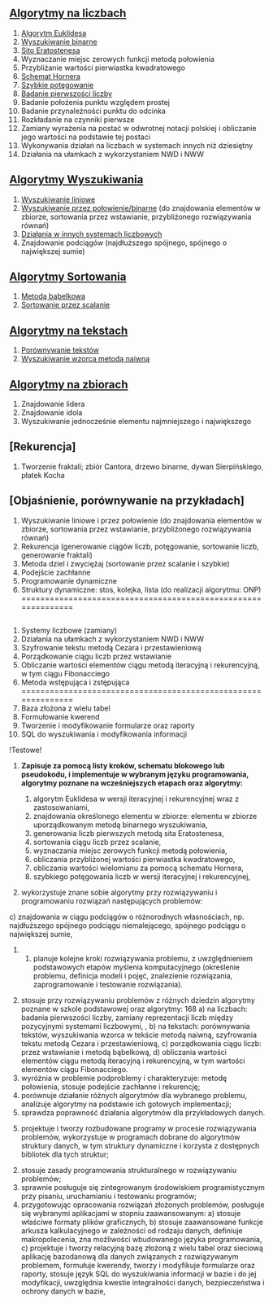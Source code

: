 ## [**Algorytmy na liczbach**](/Liczbowe)
1. [Algorytm Euklidesa](Liczbowe/euklides.py)
2. [Wyszukiwanie binarne](Wyszukiwanie/binarne.py)
3. [Sito Eratostenesa](Liczbowe/sito_eratostenesa.py)
4. Wyznaczanie miejsc zerowych funkcji metodą połowienia
5. Przybliżanie wartości pierwiastka kwadratowego
6. [Schemat Hornera](Liczbowe/horner.py)
7. [Szybkie potęgowanie](Liczbowe/szybkie_potegowanie.py)
8. [Badanie pierwszości liczby](Liczbowe/czy_pierwsza.py)
9. Badanie położenia punktu względem prostej
10. Badanie przynależności punktu do odcinka
11. Rozkładanie na czynniki pierwsze
12. Zamiany wyrażenia na postać w odwrotnej notacji polskiej i obliczanie jego
wartości na podstawie tej postaci
13. Wykonywania działań na liczbach w systemach innych niż dziesiętny
14. Działania na ułamkach z wykorzystaniem NWD i NWW
## [**Algorytmy Wyszukiwania**](/Wyszukiwanie)
1. [Wyszukiwanie liniowe](/Wyszukiwanie/liniowe.py) 
2. [Wyszukiwanie przez połowienie/binarne](Wyszukiwanie/binarne.py) 
(do znajdowania elementów w zbiorze, sortowania przez wstawianie, przybliżonego rozwiązywania równań)
4. [Działania w innych systemach liczbowych](Liczbowe/systemy_liczbowe.py)
5. Znajdowanie podciągów (najdłuższego spójnego, spójnego o największej sumie)
## [Algorytmy Sortowania](/Sortowanie/)
1. [Metodą bąbelkową](Sortowanie/babelkowe.py)
2. [Sortowanie przez scalanie](Sortowanie/przez_scalanie.py)
## [Algorytmy na tekstach](/Na_tekstach/)
1. [Porównywanie tekstów](Na_tekstach/porownanie_tekstow.py)
2. [Wyszukiwanie wzorca metodą naiwną](Na_tekstach/wzorzec_metoda_naiwna.py)
## [Algorytmy na zbiorach](/Zbiory/)
1. Znajdowanie lidera
2. Znajdowanie idola
3. Wyszukiwanie jednocześnie elementu najmniejszego i największego
## [Rekurencja]
1. Tworzenie fraktali; zbiór Cantora, drzewo binarne, dywan Sierpińskiego, płatek Kocha

## [Objaśnienie, porównywanie na przykładach]
1. Wyszukiwanie liniowe i przez połowienie (do znajdowania
elementów w zbiorze, sortowania przez wstawianie, przybliżonego
rozwiązywania równań)
2. Rekurencja (generowanie ciągów liczb, potęgowanie, sortowanie liczb,
generowanie fraktali)
3. Metoda dziel i zwyciężaj (sortowanie przez scalanie i szybkie)
4. Podejście zachłanne
5. Programowanie dynamiczne
6. Struktury dynamiczne: stos, kolejka, lista (do realizacji algorytmu: ONP)
==============================================================
## 
1. Systemy liczbowe (zamiany)
2. Działania na ułamkach z wykorzystaniem NWD i NWW
3. Szyfrowanie tekstu metodą Cezara i przestawieniową
4. Porządkowanie ciągu liczb przez wstawianie 
5. Obliczanie wartości elementów ciągu metodą iteracyjną i rekurencyjną, w tym ciągu Fibonacciego
6. Metoda wstępująca i zstępująca
==============================================================
1. Baza złożona z wielu tabel
2. Formułowanie kwerend
3. Tworzenie i modyfikowanie formularze oraz raporty
4. SQL do wyszukiwania i modyfikowania informacji

!Testowe!
1. **Zapisuje za pomocą listy kroków, schematu blokowego lub pseudokodu,
i implementuje w wybranym języku programowania, algorytmy poznane na
wcześniejszych etapach oraz algorytmy:** 
   1.  algorytm Euklidesa w wersji iteracyjnej i rekurencyjnej wraz
z zastosowaniami,
   2. znajdowania określonego elementu w zbiorze: elementu w zbiorze
uporządkowanym metodą binarnego wyszukiwania,
   3. generowania liczb pierwszych metodą sita Eratostenesa,
   4. sortowania ciągu liczb przez scalanie,
   5. wyznaczania miejsc zerowych funkcji metodą połowienia,
   6. obliczania przybliżonej wartości pierwiastka kwadratowego,
   7. obliczania wartości wielomianu za pomocą schematu Hornera,
   8. szybkiego potęgowania liczb w wersji iteracyjnej i rekurencyjnej,

2. wykorzystuje znane sobie algorytmy przy rozwiązywaniu i programowaniu
rozwiązań następujących problemów:

c) znajdowania w ciągu podciągów o różnorodnych własnościach, np.
najdłuższego spójnego podciągu niemalejącego, spójnego podciągu
o największej sumie,


1. 1) planuje kolejne kroki rozwiązywania problemu, z uwzględnieniem
podstawowych etapów myślenia komputacyjnego (określenie problemu,
definicja modeli i pojęć, znalezienie rozwiązania, zaprogramowanie i testowanie
rozwiązania).
2) stosuje przy rozwiązywaniu problemów z różnych dziedzin algorytmy poznane
w szkole podstawowej oraz algorytmy:
168
a) na liczbach: badania pierwszości liczby, zamiany reprezentacji liczb między
pozycyjnymi systemami liczbowymi, ,
b) na tekstach: porównywania tekstów, wyszukiwania wzorca w tekście metodą
naiwną, szyfrowania tekstu metodą Cezara i przestawieniową,
c) porządkowania ciągu liczb: przez wstawianie i metodą bąbelkową,
d) obliczania wartości elementów ciągu metodą iteracyjną i rekurencyjną, w tym
wartości elementów ciągu Fibonacciego.
3) wyróżnia w problemie podproblemy i charakteryzuje: metodę połowienia,
stosuje podejście zachłanne i rekurencję;
4) porównuje działanie różnych algorytmów dla wybranego problemu, analizuje
algorytmy na podstawie ich gotowych implementacji;
5) sprawdza poprawność działania algorytmów dla przykładowych danych.


5. projektuje i tworzy rozbudowane programy w procesie rozwiązywania
problemów, wykorzystuje w programach dobrane do algorytmów struktury
danych, w tym struktury dynamiczne i korzysta z dostępnych bibliotek dla tych
struktur;
2) stosuje zasady programowania strukturalnego w rozwiązywaniu problemów;
3) sprawnie posługuje się zintegrowanym środowiskiem programistycznym przy
pisaniu, uruchamianiu i testowaniu programów;
4) przygotowując opracowania rozwiązań złożonych problemów, posługuje się
wybranymi aplikacjami w stopniu zaawansowanym:
a) stosuje właściwe formaty plików graficznych,
b) stosuje zaawansowane funkcje arkusza kalkulacyjnego w zależności od
rodzaju danych, definiuje makropolecenia, zna możliwości wbudowanego
języka programowania,
c) projektuje i tworzy relacyjną bazę złożoną z wielu tabel oraz sieciową
aplikację bazodanową dla danych związanych z rozwiązywanym problemem,
formułuje kwerendy, tworzy i modyfikuje formularze oraz raporty, stosuje
język SQL do wyszukiwania informacji w bazie i do jej modyfikacji,
uwzględnia kwestie integralności danych, bezpieczeństwa i ochrony danych
w bazie,
